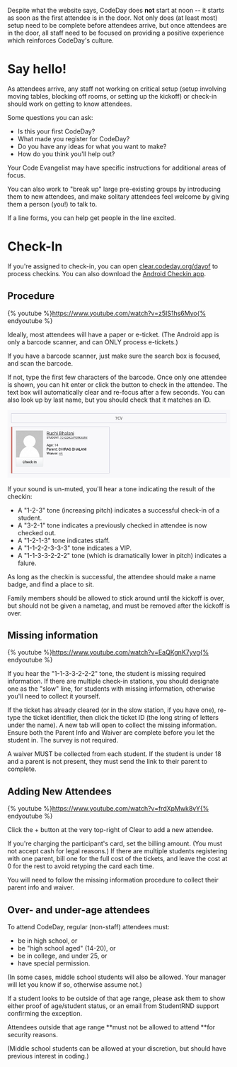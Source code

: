 Despite what the website says, CodeDay does **not** start at noon -- it starts as soon as the first attendee is in the door. Not only does \(at least most\) setup need to be complete before attendees arrive, but once attendees are in the door, all staff need to be focused on providing a positive experience which reinforces CodeDay's culture.

# Say hello!

As attendees arrive, any staff not working on critical setup \(setup involving moving tables, blocking off rooms, or setting up the kickoff\) or check-in should work on getting to know attendees.

Some questions you can ask:

* Is this your first CodeDay?
* What made you register for CodeDay?
* Do you have any ideas for what you want to make?
* How do you think you'll help out?

Your Code Evangelist may have specific instructions for additional areas of focus.

You can also work to "break up" large pre-existing groups by introducing them to new attendees, and make solitary attendees feel welcome by giving them a person \(you!\) to talk to.

If a line forms, you can help get people in the line excited.

# Check-In

If you're assigned to check-in, you can open [clear.codeday.org/dayof](https://clear.codeday.org/dayof) to process checkins. You can also download the [Android Checkin app](https://play.google.com/store/apps/details?id=org.srnd.codeday.clear.checkin&hl=en).

## Procedure

{% youtube %}https://www.youtube.com/watch?v=z5IS1hs6Myo{% endyoutube %}

Ideally, most attendees will have a paper or e-ticket. \(The Android app is only a barcode scanner, and can ONLY process e-tickets.\)

If you have a barcode scanner, just make sure the search box is focused, and scan the barcode.

If not, type the first few characters of the barcode. Once only one attendee is shown, you can hit enter or click the button to check in the attendee. The text box will automatically clear and re-focus after a few seconds. You can also look up by last name, but you should check that it matches an ID.

![](/assets/2017-02-03-180429_808x245_scrot.png)

If your sound is un-muted, you'll hear a tone indicating the result of the checkin:

* A "1-2-3" tone \(increasing pitch\) indicates a successful check-in of a student.
* A "3-2-1" tone indicates a previously checked in attendee is now checked out.
* A "1-2-1-3" tone indicates staff.
* A "1-1-2-2-3-3-3" tone indicates a VIP.
* A "1-1-3-3-2-2-2" tone \(which is dramatically lower in pitch\) indicates a falure.

As long as the checkin is successful, the attendee should make a name badge, and find a place to sit.

Family members should be allowed to stick around until the kickoff is over, but should not be given a nametag, and must be removed after the kickoff is over.

## Missing information

{% youtube %}https://www.youtube.com/watch?v=EaQKgnK7yvg{% endyoutube %}

If you hear the "1-1-3-3-2-2-2" tone, the student is missing required information. If there are multiple check-in stations, you should designate one as the "slow" line, for students with missing information, otherwise you'll need to collect it yourself.

If the ticket has already cleared \(or in the slow station, if you have one\), re-type the ticket identifier, then click the ticket ID \(the long string of letters under the name\). A new tab will open to collect the missing information. Ensure both the Parent Info and Waiver are complete before you let the student in. The survey is not required.

A waiver MUST be collected from each student. If the student is under 18 and a parent is not present, they must send the link to their parent to complete.

## Adding New Attendees

{% youtube %}https://www.youtube.com/watch?v=frdXpMwk8vY{% endyoutube %}

Click the + button at the very top-right of Clear to add a new attendee.

If you're charging the participant's card, set the billing amount. (You must not accept cash for legal reasons.) If there are multiple students registering with one parent, bill one for the full cost of the tickets, and leave the cost at 0 for the rest to avoid retyping the card each time.

You will need to follow the missing information procedure to collect their parent info and waiver.

## Over- and under-age attendees

To attend CodeDay, regular \(non-staff\) attendees must:

* be in high school, or
* be "high school aged" \(14-20\), or
* be in college, and under 25, or
* have special permission.

\(In some cases, middle school students will also be allowed. Your manager will let you know if so, otherwise assume not.\)

If a student looks to be outside of that age range, please ask them to show either proof of age/student status, or an email from StudentRND support confirming the exception.

Attendees outside that age range **must not be allowed to attend **for security reasons.

\(Middle school students can be allowed at your discretion, but should have previous interest in coding.\)

